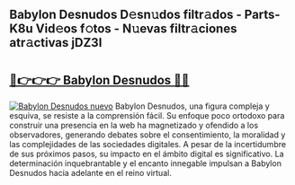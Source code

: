 ## Babylon Desnudos D𝚎sn𝚞dos filtr𝚊dos - Parts-K8u Vid𝚎os f𝚘tos - N𝚞evas filtr𝚊ciones atr𝚊ctivas jDZ3I

# <h2><a href="http://mb2k5fb.tromn.icu/?c=Babylon+Desnudos">🔗👉👉👉 Babylon Desnudos 🔗🔗</a></h2>

[![Babylon Desnudos nuevo](https://i.imgur.com/pEAQMta.gif)](http://mb2k5fb.tromn.icu/?c=Babylon+Desnudos)
Babylon Desnudos, una figura compleja y esquiva, se resiste a la comprensión fácil. Su enfoque poco ortodoxo para construir una presencia en la web ha magnetizado y ofendido a los observadores, generando debates sobre el consentimiento, la moralidad y las complejidades de las sociedades digitales. A pesar de la incertidumbre de sus próximos pasos, su impacto en el ámbito digital es significativo. La determinación inquebrantable y el encanto innegable impulsan a Babylon Desnudos hacia adelante en el reino virtual.
